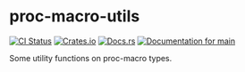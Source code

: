 # proc-macro-utils

[![CI Status](https://github.com/ModProg/proc-macro-utils/actions/workflows/test.yaml/badge.svg)](https://github.com/ModProg/proc-macro-utils/actions/workflows/test.yaml)
[![Crates.io](https://img.shields.io/crates/v/proc-macro-utils)](https://crates.io/crates/proc-macro-utils)
[![Docs.rs](https://img.shields.io/crates/v/proc-macro-utils?color=informational&label=docs.rs)](https://docs.rs/proc-macro-utils)
[![Documentation for `main`](https://img.shields.io/badge/docs-main-informational)](https://modprog.github.io/proc-macro-utils/proc_macro_utils/)


Some utility functions on proc-macro types.
